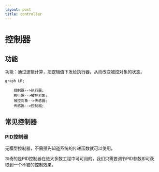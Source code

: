 ```yaml
---
layout: post
title: controller
---
```


# 控制器

## 功能

功能：通过逻辑计算，把逻辑值下发给执行器，从而改变被控对象的状态。

```mermaid
graph LR;

    控制器-->执行器;
    执行器-->被控对象;
    被控对象-->传感器;
    传感器-->控制器;

```

## 常见控制器

### PID控制器

无模型控制器，不需预先知道系统的传递函数就可以使用。

神奇的是PID控制器在绝大多数工程中可可用的，我们只需要调节PID参数即可获取到一个不错的控制效果。

